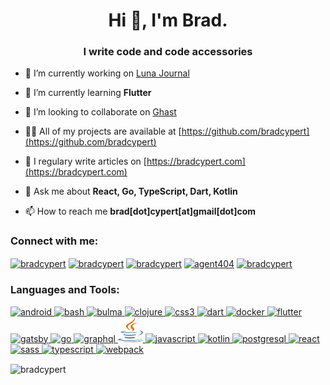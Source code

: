 <h1 align="center">Hi 👋, I'm Brad.</h1>
<h3 align="center">I write code and code accessories</h3>

- 🔭 I’m currently working on [Luna Journal](https://lunajournal.app)

- 🌱 I’m currently learning **Flutter**

- 👯 I’m looking to collaborate on [Ghast](https://www.github.com/bradcypert/ghast)

- 👨‍💻 All of my projects are available at [https://github.com/bradcypert](https://github.com/bradcypert)

- 📝 I regulary write articles on [https://bradcypert.com](https://bradcypert.com)

- 💬 Ask me about **React, Go, TypeScript, Dart, Kotlin**

- 📫 How to reach me **brad[dot]cypert[at]gmail[dot]com**

<p align="left">
<h3 align="left">Connect with me:</h3>
<a href="https://dev.to/bradcypert" target="blank"><img align="center" src="https://cdn.jsdelivr.net/npm/simple-icons@3.0.1/icons/dev-dot-to.svg" alt="bradcypert" height="30" width="40" /></a>
<a href="https://twitter.com/bradcypert" target="blank"><img align="center" src="https://cdn.jsdelivr.net/npm/simple-icons@3.0.1/icons/twitter.svg" alt="bradcypert" height="30" width="40" /></a>
<a href="https://linkedin.com/in/bradcypert" target="blank"><img align="center" src="https://cdn.jsdelivr.net/npm/simple-icons@3.0.1/icons/linkedin.svg" alt="bradcypert" height="30" width="40" /></a>
<a href="https://stackoverflow.com/users/agent404" target="blank"><img align="center" src="https://cdn.jsdelivr.net/npm/simple-icons@3.0.1/icons/stackoverflow.svg" alt="agent404" height="30" width="40" /></a>
<a href="https://www.youtube.com/c/bradcypert" target="blank"><img align="center" src="https://cdn.jsdelivr.net/npm/simple-icons@3.0.1/icons/youtube.svg" alt="bradcypert" height="30" width="40" /></a>
</p>

<h3 align="left">Languages and Tools:</h3>
<p align="left"> <a href="https://developer.android.com" target="_blank"> <img src="https://raw.githubusercontent.com/gilbarbara/logos/master/logos/android.svg" alt="android" width="40" height="40"/> </a> <a href="https://www.gnu.org/software/bash/" target="_blank"> <img src="https://www.vectorlogo.zone/logos/gnu_bash/gnu_bash-icon.svg" alt="bash" width="40" height="40"/> </a> <a href="https://bulma.io/" target="_blank"> <img src="https://raw.githubusercontent.com/gilbarbara/logos/master/logos/bulma.svg" alt="bulma" width="40" height="40"/> </a> <a href="" target="_blank"> <img src="https://upload.wikimedia.org/wikipedia/commons/5/5d/Clojure_logo.svg" alt="clojure" width="40" height="40"/> </a> <a href="https://www.w3schools.com/css/" target="_blank"> <img src="https://raw.githubusercontent.com/gilbarbara/logos/master/logos/css-3_official.svg" alt="css3" width="40" height="40"/> </a> <a href="https://dart.dev" target="_blank"> <img src="https://www.vectorlogo.zone/logos/dartlang/dartlang-icon.svg" alt="dart" width="40" height="40"/> </a> <a href="https://www.docker.com/" target="_blank"> <img src="https://raw.githubusercontent.com/gilbarbara/logos/master/logos/docker-icon.svg" alt="docker" width="40" height="40"/> </a> <a href="https://flutter.dev" target="_blank"> <img src="https://www.vectorlogo.zone/logos/flutterio/flutterio-icon.svg" alt="flutter" width="40" height="40"/> </a> <a href="https://www.gatsbyjs.com/" target="_blank"> <img src="https://www.vectorlogo.zone/logos/gatsbyjs/gatsbyjs-icon.svg" alt="gatsby" width="40" height="40"/> </a> <a href="https://golang.org" target="_blank"> <img src="https://raw.githubusercontent.com/gilbarbara/logos/master/logos/go.svg" alt="go" width="40" height="40"/> </a> <a href="https://graphql.org" target="_blank"> <img src="https://www.vectorlogo.zone/logos/graphql/graphql-icon.svg" alt="graphql" width="40" height="40"/> </a> <a href="https://www.java.com" target="_blank"> <img src="https://raw.githubusercontent.com/gilbarbara/logos/master/logos/java.svg" alt="java" width="40" height="40"/> </a> <a href="https://developer.mozilla.org/en-US/docs/Web/JavaScript" target="_blank"> <img src="https://raw.githubusercontent.com/gilbarbara/logos/master/logos/javascript.svg" alt="javascript" width="40" height="40"/> </a> <a href="https://kotlinlang.org" target="_blank"> <img src="https://www.vectorlogo.zone/logos/kotlinlang/kotlinlang-icon.svg" alt="kotlin" width="40" height="40"/> </a> <a href="https://www.postgresql.org" target="_blank"> <img src="https://raw.githubusercontent.com/gilbarbara/logos/master/logos/postgresql.svg" alt="postgresql" width="40" height="40"/> </a> <a href="https://reactjs.org/" target="_blank"> <img src="https://raw.githubusercontent.com/gilbarbara/logos/master/logos/react.svg" alt="react" width="40" height="40"/> </a> <a href="https://sass-lang.com" target="_blank"> <img src="https://raw.githubusercontent.com/gilbarbara/logos/master/logos/sass.svg" alt="sass" width="40" height="40"/> </a> <a href="https://www.typescriptlang.org/" target="_blank"> <img src="https://raw.githubusercontent.com/gilbarbara/logos/master/logos/typescript-icon.svg" alt="typescript" width="40" height="40"/> </a> <a href="https://webpack.js.org" target="_blank"> <img src="https://raw.githubusercontent.com/gilbarbara/logos/master/logos/webpack.svg" alt="webpack" width="40" height="40"/> </a> </p>

<p><img align="center" src="https://github-readme-stats.vercel.app/api/top-langs/?username=bradcypert&layout=compact" alt="bradcypert" /></p>

